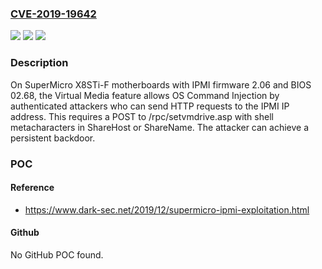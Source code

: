 ### [CVE-2019-19642](https://cve.mitre.org/cgi-bin/cvename.cgi?name=CVE-2019-19642)
![](https://img.shields.io/static/v1?label=Product&message=n%2Fa&color=blue)
![](https://img.shields.io/static/v1?label=Version&message=n%2Fa&color=blue)
![](https://img.shields.io/static/v1?label=Vulnerability&message=n%2Fa&color=brighgreen)

### Description

On SuperMicro X8STi-F motherboards with IPMI firmware 2.06 and BIOS 02.68, the Virtual Media feature allows OS Command Injection by authenticated attackers who can send HTTP requests to the IPMI IP address. This requires a POST to /rpc/setvmdrive.asp with shell metacharacters in ShareHost or ShareName. The attacker can achieve a persistent backdoor.

### POC

#### Reference
- https://www.dark-sec.net/2019/12/supermicro-ipmi-exploitation.html

#### Github
No GitHub POC found.


